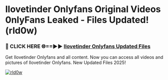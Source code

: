 # Ilovetinder Onlyfans Original Videos 0nlyFans Leaked - Files Updated! (rld0w)

<h3>🔴 CLICK HERE 🌐==►► <a href="https://tinyurl.com/ehrbuxhb" rel="nofollow">Ilovetinder Onlyfans Updated Files</a></h3>

Get Ilovetinder Onlyfans and all content. Now you can access all videos and pictures of Ilovetinder Onlyfans. New Updated Files 2025!

[![rld0w](https://i.imgur.com/lVYEuWS.gif)](https://tinyurl.com/ehrbuxhb)
